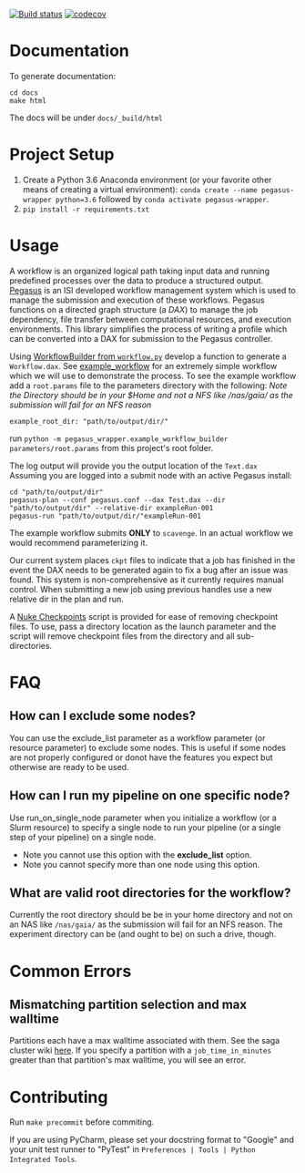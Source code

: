 <!-- 
[![Build status](https://ci.appveyor.com/api/projects/status/3jhdnwreqoni1492/branch/master?svg=true)](https://ci.appveyor.com/project/isi-vista/vista-pegasus-wrapper/branch/master) 
-->
[![Build status](https://travis-ci.com/isi-vista/vista-pegasus-wrapper.svg?branch=master)](https://travis-ci.com/isi-vista/vista-pegasus-wrapper?branch=master)
[![codecov](https://codecov.io/gh/isi-vista/vista-pegasus-wrapper/branch/master/graph/badge.svg)](https://codecov.io/gh/isi-vista/vista-pegasus-wrapper)

# Documentation

To generate documentation:
```
cd docs
make html
```

The docs will be under `docs/_build/html`

# Project Setup

1. Create a Python 3.6 Anaconda environment (or your favorite other means of creating a virtual environment): `conda create --name pegasus-wrapper python=3.6` followed by `conda activate pegasus-wrapper`.
2. `pip install -r requirements.txt`

# Usage
A workflow is an organized logical path taking input data and running predefined processes over the data to produce a structured output.
[Pegasus](https://pegasus.isi.edu/) is an ISI developed workflow management system which is used to manage the submission and execution of these workflows. 
Pegasus functions on a directed graph structure (a *DAX*) to manage the job dependency, file transfer between computational resources, and execution environments.
This library simplifies the process of writing a profile which can be converted into a DAX for submission to the Pegasus controller.

Using [WorkflowBuilder from `workflow.py`](pegasus_wrapper/workflow.py) develop a function to generate a `Workflow.dax`.
See [example_workflow](scripts/example_workflow.py) for an extremely simple workflow which we will use to demonstrate the process.
To see the example workflow add a `root.params` file to the parameters directory with the following:
*Note the Directory should be in your $Home and not a NFS like /nas/gaia/ as the submission will fail for an NFS reason*
```
example_root_dir: "path/to/output/dir/"
```
run `python -m pegasus_wrapper.example_workflow_builder parameters/root.params` from this project's root folder.

The log output will provide you the output location of the `Text.dax` Assuming you are logged into a submit node with an active Pegasus install:

```
cd "path/to/output/dir"
pegasus-plan --conf pegasus.conf --dax Test.dax --dir "path/to/output/dir" --relative-dir exampleRun-001
pegasus-run "path/to/output/dir/"exampleRun-001
```
The example workflow submits **ONLY** to `scavenge`. In an actual workflow we would recommend parameterizing it.

Our current system places `ckpt` files to indicate that a job has finished in the event the DAX needs to be generated again to fix a bug after an issue was found. This system is non-comprehensive as it currently requires manual control. When submitting a new job using previous handles use a new relative dir in the plan and run.

A [Nuke Checkpoints](scripts/nuke_checkpoints.py) script is provided for ease of removing checkpoint files. To use, pass a directory location as the launch parameter and the script will remove checkpoint files from the directory and all sub-directories.

# FAQ
## How can I exclude some nodes?

You can use the exclude_list parameter as a workflow parameter (or resource parameter) to exclude some nodes. This is useful if some nodes are not properly configured or donot have the features you expect but otherwise are ready to be used.

## How can I run my pipeline on one specific node?
Use run_on_single_node parameter when you initialize a workflow (or a Slurm resource) to specify a single node to run your pipeline (or a single step of your pipeline) on a single node. 
* Note you cannot use this option with the **exclude_list** option.
* Note you cannot specify more than one node using this option.

## What are valid root directories for the workflow?

Currently the root directory should be be in your home directory and not on an NAS like `/nas/gaia/` as the submission will fail for an NFS reason.
The experiment directory can be (and ought to be) on such a drive, though.

# Common Errors

## Mismatching partition selection and max walltime

Partitions each have a max walltime associated with them. See the saga cluster wiki [here]("https://github.com/isi-vista/saga-cluster/wiki/How-to-use-the-SAGA-queue#partitions"). If you specify a partition with a `job_time_in_minutes` greater than that partition's max walltime, you will see an error. 

# Contributing

Run `make precommit` before commiting.  

If you are using PyCharm, please set your docstring format to "Google" and your unit test runner to "PyTest"
in `Preferences | Tools | Python Integrated Tools`.

